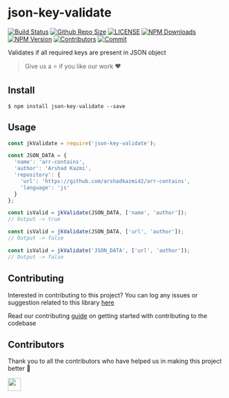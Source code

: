 # json-key-validate

[![Build Status](https://travis-ci.com/arshadkazmi42/json-key-validate.svg?branch=master)](https://travis-ci.com/arshadkazmi42/json-key-validate)
[![Github Repo Size](https://img.shields.io/github/repo-size/arshadkazmi42/json-key-validate.svg)](https://github.com/arshadkazmi42/json-key-validate)
[![LICENSE](https://img.shields.io/npm/l/json-key-validate.svg)](https://github.com/arshadkazmi42/json-key-validate/blob/master/LICENSE)
[![NPM Downloads](https://img.shields.io/npm/dt/json-key-validate.svg)](https://www.npmjs.com/package/json-key-validate)
[![NPM Version](https://img.shields.io/npm/v/json-key-validate.svg)](https://www.npmjs.com/package/json-key-validate)
[![Contributors](https://img.shields.io/github/contributors/arshadkazmi42/json-key-validate.svg)](https://github.com/arshadkazmi42/json-key-validate/graphs/contributors)
[![Commit](https://img.shields.io/github/last-commit/arshadkazmi42/json-key-validate.svg)](https://github.com/arshadkazmi42/json-key-validate/commits/master)

Validates if all required keys are present in JSON object

> Give us a :star: if you like our work :heart:

## Install

```
$ npm install json-key-validate --save
```

## Usage

```javascript
const jkValidate = require('json-key-validate');

const JSON_DATA = {
  'name': 'arr-contains',
  'author': 'Arshad Kazmi',
  'repository': {
    'url': 'https://github.com/arshadkazmi42/arr-contains',
    'language': 'js'
  }
};

const isValid = jkValidate(JSON_DATA, ['name', 'author']);
// Output -> true

const isValid = jkValidate(JSON_DATA, ['url', 'author']);
// Output -> false

const isValid = jkValidate('JSON_DATA', ['url', 'author']);
// Output -> false
```

## Contributing

Interested in contributing to this project?
You can log any issues or suggestion related to this library [here](https://github.com/arshadkazmi42/json-key-validate/issues/new)

Read our contributing [guide](CONTRIBUTING.md) on getting started with contributing to the codebase

## Contributors

Thank you to all the contributors who have helped us in making this project better :raised_hands:

<a href="https://github.com/arshadkazmi42"><img src="https://github.com/arshadkazmi42.png" width="30" /></a>

